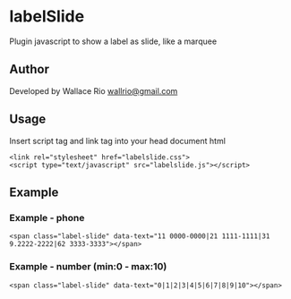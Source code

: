 # labelSlide
Plugin javascript to show a label as slide, like a marquee

## Author
Developed by Wallace Rio <wallrio@gmail.com>
    


## Usage
Insert script tag and link tag into your head document html
    
    <link rel="stylesheet" href="labelslide.css">
    <script type="text/javascript" src="labelslide.js"></script>


## Example

### Example - phone
	
    <span class="label-slide" data-text="11 0000-0000|21 1111-1111|31 9.2222-2222|62 3333-3333"></span>

### Example - number (min:0 - max:10)

    <span class="label-slide" data-text="0|1|2|3|4|5|6|7|8|9|10"></span>